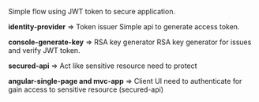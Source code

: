 Simple flow using JWT token to secure application.

**identity-provider** => Token issuer
Simple api to generate access token.

**console-generate-key** => RSA key generator
RSA key generator for issues and verify JWT token.

**secured-api** => Act like sensitive resource need to protect

**angular-single-page and mvc-app** => Client UI need to authenticate for gain access to sensitive resource (secured-api)
